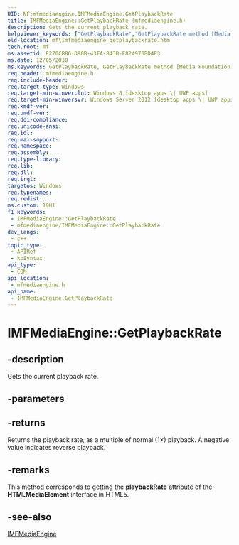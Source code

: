 ```yaml
---
UID: NF:mfmediaengine.IMFMediaEngine.GetPlaybackRate
title: IMFMediaEngine::GetPlaybackRate (mfmediaengine.h)
description: Gets the current playback rate.
helpviewer_keywords: ["GetPlaybackRate","GetPlaybackRate method [Media Foundation]","GetPlaybackRate method [Media Foundation]","IMFMediaEngine interface","IMFMediaEngine interface [Media Foundation]","GetPlaybackRate method","IMFMediaEngine.GetPlaybackRate","IMFMediaEngine::GetPlaybackRate","mf.imfmediaengine_getplaybackrate","mfmediaengine/IMFMediaEngine::GetPlaybackRate"]
old-location: mf\imfmediaengine_getplaybackrate.htm
tech.root: mf
ms.assetid: E270CB86-D90B-43FA-843B-F824970BD4F3
ms.date: 12/05/2018
ms.keywords: GetPlaybackRate, GetPlaybackRate method [Media Foundation], GetPlaybackRate method [Media Foundation],IMFMediaEngine interface, IMFMediaEngine interface [Media Foundation],GetPlaybackRate method, IMFMediaEngine.GetPlaybackRate, IMFMediaEngine::GetPlaybackRate, mf.imfmediaengine_getplaybackrate, mfmediaengine/IMFMediaEngine::GetPlaybackRate
req.header: mfmediaengine.h
req.include-header: 
req.target-type: Windows
req.target-min-winverclnt: Windows 8 [desktop apps \| UWP apps]
req.target-min-winversvr: Windows Server 2012 [desktop apps \| UWP apps]
req.kmdf-ver: 
req.umdf-ver: 
req.ddi-compliance: 
req.unicode-ansi: 
req.idl: 
req.max-support: 
req.namespace: 
req.assembly: 
req.type-library: 
req.lib: 
req.dll: 
req.irql: 
targetos: Windows
req.typenames: 
req.redist: 
ms.custom: 19H1
f1_keywords:
 - IMFMediaEngine::GetPlaybackRate
 - mfmediaengine/IMFMediaEngine::GetPlaybackRate
dev_langs:
 - c++
topic_type:
 - APIRef
 - kbSyntax
api_type:
 - COM
api_location:
 - mfmediaengine.h
api_name:
 - IMFMediaEngine.GetPlaybackRate
---
```


# IMFMediaEngine::GetPlaybackRate


## -description

Gets the current playback rate.

## -parameters

## -returns

Returns the playback rate, as a multiple of normal (1×) playback. A negative value indicates reverse playback.

## -remarks

This method corresponds to getting the <b>playbackRate</b> attribute of the <b>HTMLMediaElement</b> interface in HTML5.

## -see-also

<a href="https://docs.microsoft.com/windows/desktop/api/mfmediaengine/nn-mfmediaengine-imfmediaengine">IMFMediaEngine</a>

